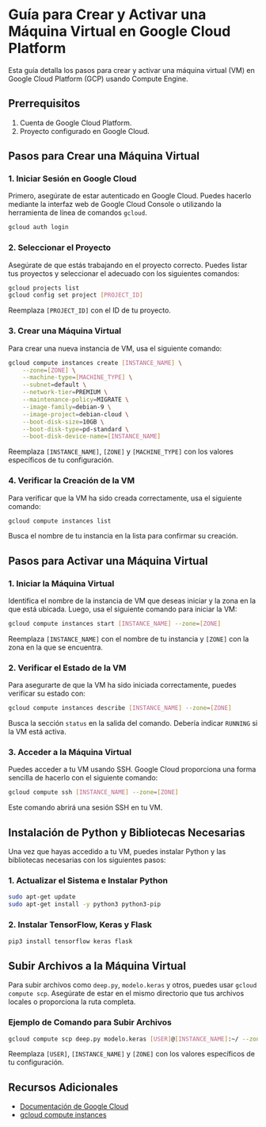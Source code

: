 
# Guía para Crear y Activar una Máquina Virtual en Google Cloud Platform

Esta guía detalla los pasos para crear y activar una máquina virtual (VM) en Google Cloud Platform (GCP) usando Compute Engine.

## Prerrequisitos

1. Cuenta de Google Cloud Platform.
2. Proyecto configurado en Google Cloud.

## Pasos para Crear una Máquina Virtual

### 1. Iniciar Sesión en Google Cloud

Primero, asegúrate de estar autenticado en Google Cloud. Puedes hacerlo mediante la interfaz web de Google Cloud Console o utilizando la herramienta de línea de comandos `gcloud`.

```bash
gcloud auth login
```

### 2. Seleccionar el Proyecto

Asegúrate de que estás trabajando en el proyecto correcto. Puedes listar tus proyectos y seleccionar el adecuado con los siguientes comandos:

```bash
gcloud projects list
gcloud config set project [PROJECT_ID]
```

Reemplaza `[PROJECT_ID]` con el ID de tu proyecto.

### 3. Crear una Máquina Virtual

Para crear una nueva instancia de VM, usa el siguiente comando:

```bash
gcloud compute instances create [INSTANCE_NAME] \
    --zone=[ZONE] \
    --machine-type=[MACHINE_TYPE] \
    --subnet=default \
    --network-tier=PREMIUM \
    --maintenance-policy=MIGRATE \
    --image-family=debian-9 \
    --image-project=debian-cloud \
    --boot-disk-size=10GB \
    --boot-disk-type=pd-standard \
    --boot-disk-device-name=[INSTANCE_NAME]
```

Reemplaza `[INSTANCE_NAME]`, `[ZONE]` y `[MACHINE_TYPE]` con los valores específicos de tu configuración.

### 4. Verificar la Creación de la VM

Para verificar que la VM ha sido creada correctamente, usa el siguiente comando:

```bash
gcloud compute instances list
```

Busca el nombre de tu instancia en la lista para confirmar su creación.

## Pasos para Activar una Máquina Virtual

### 1. Iniciar la Máquina Virtual

Identifica el nombre de la instancia de VM que deseas iniciar y la zona en la que está ubicada. Luego, usa el siguiente comando para iniciar la VM:

```bash
gcloud compute instances start [INSTANCE_NAME] --zone=[ZONE]
```

Reemplaza `[INSTANCE_NAME]` con el nombre de tu instancia y `[ZONE]` con la zona en la que se encuentra.

### 2. Verificar el Estado de la VM

Para asegurarte de que la VM ha sido iniciada correctamente, puedes verificar su estado con:

```bash
gcloud compute instances describe [INSTANCE_NAME] --zone=[ZONE]
```

Busca la sección `status` en la salida del comando. Debería indicar `RUNNING` si la VM está activa.

### 3. Acceder a la Máquina Virtual

Puedes acceder a tu VM usando SSH. Google Cloud proporciona una forma sencilla de hacerlo con el siguiente comando:

```bash
gcloud compute ssh [INSTANCE_NAME] --zone=[ZONE]
```

Este comando abrirá una sesión SSH en tu VM.

## Instalación de Python y Bibliotecas Necesarias

Una vez que hayas accedido a tu VM, puedes instalar Python y las bibliotecas necesarias con los siguientes pasos:

### 1. Actualizar el Sistema e Instalar Python

```bash
sudo apt-get update
sudo apt-get install -y python3 python3-pip
```

### 2. Instalar TensorFlow, Keras y Flask

```bash
pip3 install tensorflow keras flask
```

## Subir Archivos a la Máquina Virtual

Para subir archivos como `deep.py`, `modelo.keras` y otros, puedes usar `gcloud compute scp`. Asegúrate de estar en el mismo directorio que tus archivos locales o proporciona la ruta completa.

### Ejemplo de Comando para Subir Archivos

```bash
gcloud compute scp deep.py modelo.keras [USER]@[INSTANCE_NAME]:~/ --zone=[ZONE]
```

Reemplaza `[USER]`, `[INSTANCE_NAME]` y `[ZONE]` con los valores específicos de tu configuración.

## Recursos Adicionales

- [Documentación de Google Cloud](https://cloud.google.com/docs)
- [gcloud compute instances](https://cloud.google.com/sdk/gcloud/reference/compute/instances)
